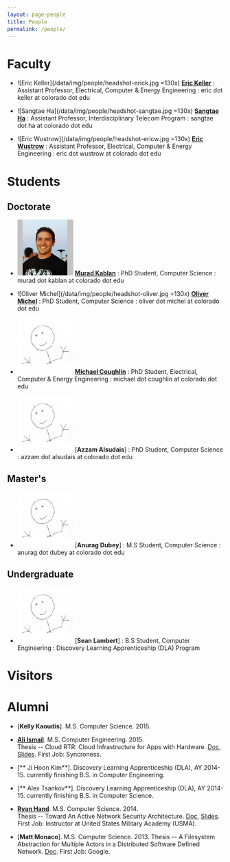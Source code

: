 ```yaml
---
layout: page-people
title: People
permalink: /people/
---
```


Faculty
=======

* ![Eric Keller](/data/img/people/headshot-erick.jpg =130x) [**Eric Keller**](http://ngn.cs.colorado.edu/~ekeller/)
	: Assistant Professor, Electrical, Computer & Energy Engineering
	: eric dot keller at colorado dot edu

* ![Sangtae Ha](/data/img/people/headshot-sangtae.jpg =130x) [**Sangtae Ha**](http://ngn.cs.colorado.edu/~sangtae/)
	: Assistant Professor, Interdisciplinary Telecom Program
	: sangtae dot ha at colorado dot edu

* ![Eric Wustrow](/data/img/people/headshot-ericw.jpg =130x) [**Eric Wustrow**](https://ericw.us/trow/)
	: Assistant Professor, Electrical, Computer & Energy Engineering
	: eric dot wustrow at colorado dot edu

Students
========

Doctorate
---------

* ![Murad Kablan](/data/img/people/headshot-murad.jpg) [**Murad Kablan**](http://muradkablan.com/)
	: PhD Student, Computer Science
	: murad dot kablan at colorado dot edu

* ![Oliver Michel](/data/img/people/headshot-oliver.jpg =130x) [**Oliver Michel**](/oliver)
	: PhD Student, Computer Science
	: oliver dot michel at colorado dot edu

* ![Michael Coughlin](/data/img/people/stick.jpg) [**Michael Coughlin**](http://ngn.cs.colorado.edu/~coughlin/)
	: PhD Student, Electrical, Computer & Energy Engineering
	: michael dot coughlin at colorado dot edu

* ![Azzam Alsudais](/data/img/people/stick.jpg) [**Azzam Alsudais**]
	: PhD Student, Computer Science
	: azzam dot alsudais at colorado dot edu

Master's
--------

* ![Anurag Dubey](/data/img/people/stick.jpg) [**Anurag Dubey**]
	: M.S Student, Computer Science
	: anurag dot dubey at colorado dot edu


Undergraduate
-------------

* ![Sean Lambert](/data/img/people/stick.jpg) [**Sean Lambert**]
	: B.S Student, Computer Engineering 
   : Discovery Learning Apprenticeship (DLA) Program
	

Visitors
========

Alumni
======

* [**Kelly Kaoudis**]. M.S. Computer Science. 2015.

* [**Ali Ismail**](https://www.linkedin.com/in/ali-ismail-837aa875). M.S. Computer Engineering. 2015.  
  Thesis -- Cloud RTR: Cloud Infrastructure for Apps with Hardware. 
  [Doc](/data/doc/dissertations/ali_ismail_2015_ms_thesis.pdf), [Slides](/data/doc/dissertations/ali_ismail_2015_ms_thesis_slides.pptx).  First Job: Syncroness.

* [** Ji Hoon Kim**].  Discovery Learning Apprenticeship (DLA), AY 2014-15.  currently finishing B.S. in Computer Engineering.  

* [** Alex Tsankov**]. Discovery Learning Apprenticeship (DLA), AY 2014-15.  currently finishing B.S. in Computer Science.

* [**Ryan Hand**](http://www.westpoint.edu/eecs/_layouts/wpFacultyBios/DisplayBio.aspx?ID=57e62d43-af4f-4153-bb43-b529623e31a2&List=f5e1151c-c15d-420c-b0fa-7919e148c1b7). M.S. Computer Science.  2014.  
	Thesis -- Toward An Active Network Security Architecture. [Doc](/data/doc/dissertations/ryan_hand_2014_ms_thesis.pdf), [Slides]((/data/doc/dissertations/ryan_hand_2014_ms_thesis_slides.pptx)). First Job: Instructor at United States Military Academy (USMA). 
   
* [**Matt Monaco**]. M.S. Computer Science. 2013. 
  Thesis -- A Filesystem Abstraction for Multiple Actors in a Distributed Software Defined Network. 
  [Doc](/data/doc/dissertations/matt_monaco_2013_ms_thesis.pdf). First Job: Google.
   
